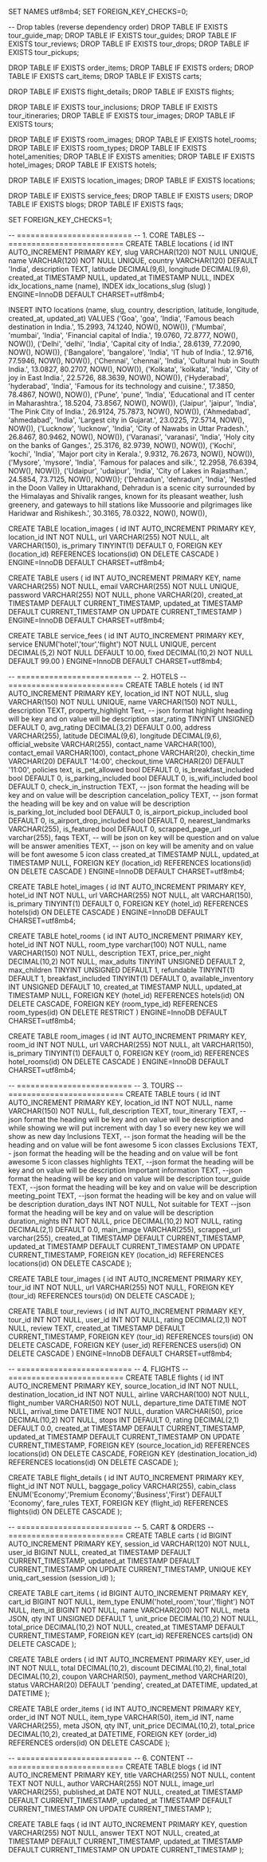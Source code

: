   SET NAMES utf8mb4;
  SET FOREIGN_KEY_CHECKS=0;

  -- Drop tables (reverse dependency order)
  DROP TABLE IF EXISTS tour_guide_map;
  DROP TABLE IF EXISTS tour_guides;
  DROP TABLE IF EXISTS tour_reviews;
  DROP TABLE IF EXISTS tour_drops;
  DROP TABLE IF EXISTS tour_pickups;

  DROP TABLE IF EXISTS order_items;
  DROP TABLE IF EXISTS orders;
  DROP TABLE IF EXISTS cart_items;
  DROP TABLE IF EXISTS carts;

  DROP TABLE IF EXISTS flight_details;
  DROP TABLE IF EXISTS flights;

  DROP TABLE IF EXISTS tour_inclusions;
  DROP TABLE IF EXISTS tour_itineraries;
  DROP TABLE IF EXISTS tour_images;
  DROP TABLE IF EXISTS tours;

  DROP TABLE IF EXISTS room_images;
  DROP TABLE IF EXISTS hotel_rooms;
  DROP TABLE IF EXISTS room_types;
  DROP TABLE IF EXISTS hotel_amenities;
  DROP TABLE IF EXISTS amenities;
  DROP TABLE IF EXISTS hotel_images;
  DROP TABLE IF EXISTS hotels;

  DROP TABLE IF EXISTS location_images;
  DROP TABLE IF EXISTS locations;

  DROP TABLE IF EXISTS service_fees;
  DROP TABLE IF EXISTS users;
  DROP TABLE IF EXISTS blogs;
  DROP TABLE IF EXISTS faqs;

  SET FOREIGN_KEY_CHECKS=1;

  -- =========================
  -- 1. CORE TABLES
  -- =========================
  CREATE TABLE locations (
    id INT AUTO_INCREMENT PRIMARY KEY,
    slug VARCHAR(120) NOT NULL UNIQUE,
    name VARCHAR(120) NOT NULL UNIQUE,
    country VARCHAR(120) DEFAULT 'India',
    description TEXT,
    latitude DECIMAL(9,6),
    longitude DECIMAL(9,6),
    created_at TIMESTAMP NULL,
    updated_at TIMESTAMP NULL,
    INDEX idx_locations_name (name),
    INDEX idx_locations_slug (slug)
  ) ENGINE=InnoDB DEFAULT CHARSET=utf8mb4;

  INSERT INTO locations (name, slug, country, description, latitude, longitude, created_at, updated_at)
  VALUES
  ('Goa', 'goa', 'India', 'Famous beach destination in India.', 15.2993, 74.1240, NOW(), NOW()),
  ('Mumbai', 'mumbai', 'India', 'Financial capital of India.', 19.0760, 72.8777, NOW(), NOW()),
  ('Delhi', 'delhi', 'India', 'Capital city of India.', 28.6139, 77.2090, NOW(), NOW()),
  ('Bangalore', 'bangalore', 'India', 'IT hub of India.', 12.9716, 77.5946, NOW(), NOW()),
  ('Chennai', 'chennai', 'India', 'Cultural hub in South India.', 13.0827, 80.2707, NOW(), NOW()),
  ('Kolkata', 'kolkata', 'India', 'City of joy in East India.', 22.5726, 88.3639, NOW(), NOW()),
  ('Hyderabad', 'hyderabad', 'India', 'Famous for its technology and cuisine.', 17.3850, 78.4867, NOW(), NOW()),
  ('Pune', 'pune', 'India', 'Educational and IT center in Maharashtra.', 18.5204, 73.8567, NOW(), NOW()),
  ('Jaipur', 'jaipur', 'India', 'The Pink City of India.', 26.9124, 75.7873, NOW(), NOW()),
  ('Ahmedabad', 'ahmedabad', 'India', 'Largest city in Gujarat.', 23.0225, 72.5714, NOW(), NOW()),
  ('Lucknow', 'lucknow', 'India', 'City of Nawabs in Uttar Pradesh.', 26.8467, 80.9462, NOW(), NOW()),
  ('Varanasi', 'varanasi', 'India', 'Holy city on the banks of Ganges.', 25.3176, 82.9739, NOW(), NOW()),
  ('Kochi', 'kochi', 'India', 'Major port city in Kerala.', 9.9312, 76.2673, NOW(), NOW()),
  ('Mysore', 'mysore', 'India', 'Famous for palaces and silk.', 12.2958, 76.6394, NOW(), NOW()),
  ('Udaipur', 'udaipur', 'India', 'City of Lakes in Rajasthan.', 24.5854, 73.7125, NOW(), NOW());
  ('Dehradun', 'dehradun', 'India', 'Nestled in the Doon Valley in Uttarakhand, Dehradun is a scenic city surrounded by the Himalayas and Shivalik ranges, known for its pleasant weather, lush greenery, and gateways to hill stations like Mussoorie and pilgrimages like Haridwar and Rishikesh.', 30.3165, 78.0322, NOW(), NOW()),

  CREATE TABLE location_images (
    id INT AUTO_INCREMENT PRIMARY KEY,
    location_id INT NOT NULL,
    url VARCHAR(255) NOT NULL,
    alt VARCHAR(150),
    is_primary TINYINT(1) DEFAULT 0,
    FOREIGN KEY (location_id) REFERENCES locations(id) ON DELETE CASCADE
  ) ENGINE=InnoDB DEFAULT CHARSET=utf8mb4;

  CREATE TABLE users (
    id INT AUTO_INCREMENT PRIMARY KEY,
    name VARCHAR(255) NOT NULL,
    email VARCHAR(255) NOT NULL UNIQUE,
    password VARCHAR(255) NOT NULL,
    phone VARCHAR(20),
    created_at TIMESTAMP DEFAULT CURRENT_TIMESTAMP,
    updated_at TIMESTAMP DEFAULT CURRENT_TIMESTAMP ON UPDATE CURRENT_TIMESTAMP
  ) ENGINE=InnoDB DEFAULT CHARSET=utf8mb4;

  CREATE TABLE service_fees (
    id INT AUTO_INCREMENT PRIMARY KEY,
    service ENUM('hotel','tour','flight') NOT NULL UNIQUE,
    percent DECIMAL(5,2) NOT NULL DEFAULT 10.00,
    fixed DECIMAL(10,2) NOT NULL DEFAULT 99.00
  ) ENGINE=InnoDB DEFAULT CHARSET=utf8mb4;

  -- =========================
  -- 2. HOTELS
  -- =========================
  CREATE TABLE hotels (
    id INT AUTO_INCREMENT PRIMARY KEY,
    location_id INT NOT NULL,
    slug VARCHAR(150) NOT NULL UNIQUE,
    name VARCHAR(150) NOT NULL,
    description TEXT,
    property_highlight Text, -- json format highlight heading will be key and on value will be description
    star_rating TINYINT UNSIGNED DEFAULT 0,
    avg_rating DECIMAL(3,2) DEFAULT 0.00,
    address VARCHAR(255),
    latitude DECIMAL(9,6),
    longitude DECIMAL(9,6),
    official_website VARCHAR(255),
    contact_name VARCHAR(100),
    contact_email VARCHAR(100),
    contact_phone VARCHAR(20),
    checkin_time VARCHAR(20) DEFAULT '14:00',
    checkout_time VARCHAR(20) DEFAULT '11:00',
    policies text, 
    is_pet_allowed bool DEFAULT 0,
    is_breakfast_included bool DEFAULT 0,
    is_parking_included bool DEFAULT 0,
    is_wifi_included bool DEFAULT 0,
    check_in_instruction TEXT, -- json format the heading will be key and on value will be description
    cancelation_policy TEXT, -- json format the heading will be key and on value will be description
    is_parking_lot_included bool DEFAULT 0,
    is_airport_pickup_included bool DEFAULT 0,
    is_airport_drop_included bool DEFAULT 0,
    nearest_landmarks VARCHAR(255),
    is_featured bool DEFAULT 0,
    scrapped_page_url varchar(255),
    faqs TEXT,  -- will be json on key will be question and on value will be answer
    amenities TEXT,  -- json on key will be amenity and on value will be font awesome 5 icon class 
    created_at TIMESTAMP NULL,
    updated_at TIMESTAMP NULL,
    FOREIGN KEY (location_id) REFERENCES locations(id) ON DELETE CASCADE
  ) ENGINE=InnoDB DEFAULT CHARSET=utf8mb4;

  CREATE TABLE hotel_images (
    id INT AUTO_INCREMENT PRIMARY KEY,
    hotel_id INT NOT NULL,
    url VARCHAR(255) NOT NULL,
    alt VARCHAR(150),
    is_primary TINYINT(1) DEFAULT 0,
    FOREIGN KEY (hotel_id) REFERENCES hotels(id) ON DELETE CASCADE
  ) ENGINE=InnoDB DEFAULT CHARSET=utf8mb4;

  CREATE TABLE hotel_rooms (
    id INT AUTO_INCREMENT PRIMARY KEY,
    hotel_id INT NOT NULL,
    room_type varchar(100) NOT NULL,
    name VARCHAR(150) NOT NULL,
    description TEXT,
    price_per_night DECIMAL(10,2) NOT NULL,
    max_adults TINYINT UNSIGNED DEFAULT 2,
    max_children TINYINT UNSIGNED DEFAULT 1,
    refundable TINYINT(1) DEFAULT 1,
    breakfast_included TINYINT(1) DEFAULT 0,
    available_inventory INT UNSIGNED DEFAULT 10,
    created_at TIMESTAMP NULL,
    updated_at TIMESTAMP NULL,
    FOREIGN KEY (hotel_id) REFERENCES hotels(id) ON DELETE CASCADE,
    FOREIGN KEY (room_type_id) REFERENCES room_types(id) ON DELETE RESTRICT
  ) ENGINE=InnoDB DEFAULT CHARSET=utf8mb4;

  CREATE TABLE room_images (
    id INT AUTO_INCREMENT PRIMARY KEY,
    room_id INT NOT NULL,
    url VARCHAR(255) NOT NULL,
    alt VARCHAR(150),
    is_primary TINYINT(1) DEFAULT 0,
    FOREIGN KEY (room_id) REFERENCES hotel_rooms(id) ON DELETE CASCADE
  ) ENGINE=InnoDB DEFAULT CHARSET=utf8mb4;

  -- =========================
  -- 3. TOURS
  -- =========================
  CREATE TABLE tours (
    id INT AUTO_INCREMENT PRIMARY KEY,
    location_id INT NOT NULL,
    name VARCHAR(150) NOT NULL,
    full_description TEXT,
    tour_itinerary TEXT, --json format the heading will be key and on value will be description and while showing we will put increment with day 1 so every new key we will show as new day
    Inclusions TEXT, -- json format the heading will be the heading and on value will be font awesome 5 icon classes
    Exclusions TEXT, - json format the heading will be the heading and on value will be font awesome 5 icon classes
    highlights TEXT, --json format the heading will be key and on value will be description
    Important information TEXT, --json format the heading will be key and on value will be description
    tour_guide TEXT, --json format the heading will be key and on value will be description
    meeting_point TEXT, --json format the heading will be key and on value will be description
    duration_days INT NOT NULL,
    Not suitable for TEXT --json format the heading will be key and on value will be description
    duration_nights INT NOT NULL,
    price DECIMAL(10,2) NOT NULL,
    rating DECIMAL(2,1) DEFAULT 0.0,
    main_image VARCHAR(255),
    scrapped_url varchar(255),
    created_at TIMESTAMP DEFAULT CURRENT_TIMESTAMP,
    updated_at TIMESTAMP DEFAULT CURRENT_TIMESTAMP ON UPDATE CURRENT_TIMESTAMP,
    FOREIGN KEY (location_id) REFERENCES locations(id) ON DELETE CASCADE
  );

  CREATE TABLE tour_images (
    id INT AUTO_INCREMENT PRIMARY KEY,
    tour_id INT NOT NULL,
    url VARCHAR(255) NOT NULL,
    FOREIGN KEY (tour_id) REFERENCES tours(id) ON DELETE CASCADE
  );

  CREATE TABLE tour_reviews (
    id INT AUTO_INCREMENT PRIMARY KEY,
    tour_id INT NOT NULL,
    user_id INT NOT NULL,
    rating DECIMAL(2,1) NOT NULL,
    review TEXT,
    created_at TIMESTAMP DEFAULT CURRENT_TIMESTAMP,
    FOREIGN KEY (tour_id) REFERENCES tours(id) ON DELETE CASCADE,
    FOREIGN KEY (user_id) REFERENCES users(id) ON DELETE CASCADE
  ) ENGINE=InnoDB DEFAULT CHARSET=utf8mb4;


  -- =========================
  -- 4. FLIGHTS
  -- =========================
  CREATE TABLE flights (
    id INT AUTO_INCREMENT PRIMARY KEY,
    source_location_id INT NOT NULL,
    destination_location_id INT NOT NULL,
    airline VARCHAR(100) NOT NULL,
    flight_number VARCHAR(50) NOT NULL,
    departure_time DATETIME NOT NULL,
    arrival_time DATETIME NOT NULL,
    duration VARCHAR(50),
    price DECIMAL(10,2) NOT NULL,
    stops INT DEFAULT 0,
    rating DECIMAL(2,1) DEFAULT 0.0,
    created_at TIMESTAMP DEFAULT CURRENT_TIMESTAMP,
    updated_at TIMESTAMP DEFAULT CURRENT_TIMESTAMP ON UPDATE CURRENT_TIMESTAMP,
    FOREIGN KEY (source_location_id) REFERENCES locations(id) ON DELETE CASCADE,
    FOREIGN KEY (destination_location_id) REFERENCES locations(id) ON DELETE CASCADE
  );

  CREATE TABLE flight_details (
    id INT AUTO_INCREMENT PRIMARY KEY,
    flight_id INT NOT NULL,
    baggage_policy VARCHAR(255),
    cabin_class ENUM('Economy','Premium Economy','Business','First') DEFAULT 'Economy',
    fare_rules TEXT,
    FOREIGN KEY (flight_id) REFERENCES flights(id) ON DELETE CASCADE
  );

  -- =========================
  -- 5. CART & ORDERS
  -- =========================
  CREATE TABLE carts (
    id BIGINT AUTO_INCREMENT PRIMARY KEY,
    session_id VARCHAR(120) NOT NULL,
    user_id BIGINT NULL,
    created_at TIMESTAMP DEFAULT CURRENT_TIMESTAMP,
    updated_at TIMESTAMP DEFAULT CURRENT_TIMESTAMP ON UPDATE CURRENT_TIMESTAMP,
    UNIQUE KEY uniq_cart_session (session_id)
  );

  CREATE TABLE cart_items (
    id BIGINT AUTO_INCREMENT PRIMARY KEY,
    cart_id BIGINT NOT NULL,
    item_type ENUM('hotel_room','tour','flight') NOT NULL,
    item_id BIGINT NOT NULL,
    name VARCHAR(200) NOT NULL,
    meta JSON,
    qty INT UNSIGNED DEFAULT 1,
    unit_price DECIMAL(10,2) NOT NULL,
    total_price DECIMAL(10,2) NOT NULL,
    created_at TIMESTAMP DEFAULT CURRENT_TIMESTAMP,
    FOREIGN KEY (cart_id) REFERENCES carts(id) ON DELETE CASCADE
  );

  CREATE TABLE orders (
    id INT AUTO_INCREMENT PRIMARY KEY,
    user_id INT NOT NULL,
    total DECIMAL(10,2),
    discount DECIMAL(10,2),
    final_total DECIMAL(10,2),
    coupon VARCHAR(50),
    payment_method VARCHAR(20),
    status VARCHAR(20) DEFAULT 'pending',
    created_at DATETIME,
    updated_at DATETIME
  );

  CREATE TABLE order_items (
    id INT AUTO_INCREMENT PRIMARY KEY,
    order_id INT NOT NULL,
    item_type VARCHAR(50),
    item_id INT,
    name VARCHAR(255),
    meta JSON,
    qty INT,
    unit_price DECIMAL(10,2),
    total_price DECIMAL(10,2),
    created_at DATETIME,
    FOREIGN KEY (order_id) REFERENCES orders(id) ON DELETE CASCADE
  );

  -- =========================
  -- 6. CONTENT
  -- =========================
  CREATE TABLE blogs (
    id INT AUTO_INCREMENT PRIMARY KEY,
    title VARCHAR(255) NOT NULL,
    content TEXT NOT NULL,
    author VARCHAR(255) NOT NULL,
    image_url VARCHAR(255),
    published_at DATE NOT NULL,
    created_at TIMESTAMP DEFAULT CURRENT_TIMESTAMP,
    updated_at TIMESTAMP DEFAULT CURRENT_TIMESTAMP ON UPDATE CURRENT_TIMESTAMP
  );

  CREATE TABLE faqs (
    id INT AUTO_INCREMENT PRIMARY KEY,
    question VARCHAR(255) NOT NULL,
    answer TEXT NOT NULL,
    created_at TIMESTAMP DEFAULT CURRENT_TIMESTAMP,
    updated_at TIMESTAMP DEFAULT CURRENT_TIMESTAMP ON UPDATE CURRENT_TIMESTAMP
  );